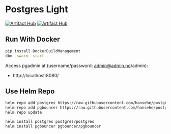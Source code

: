 # Postgres Light

[![Artifact Hub](https://img.shields.io/endpoint?url=https://artifacthub.io/badge/repository/postgres)](https://artifacthub.io/packages/search?repo=postgres)
[![Artifact Hub](https://img.shields.io/endpoint?url=https://artifacthub.io/badge/repository/postgres-pgbouncer)](https://artifacthub.io/packages/search?repo=postgres-pgbouncer)

## Run With Docker
```bash
pip install DockerBuildManagement
dbm -swarm -start
```

Access pgadmin at (username/password: admin@admin.no/admin): 
- http://localhost:8080/


## Use Helm Repo
```bash
helm repo add postgres https://raw.githubusercontent.com/hansehe/postgres-helm/master/helm/charts/postgres
helm repo add pgbouncer https://raw.githubusercontent.com/hansehe/postgres-helm/master/helm/charts/pgbouncer
helm repo update
```
```bash
helm install postgres postgres/postgres
helm install pgbouncer pgbouncer/pgbouncer
```
